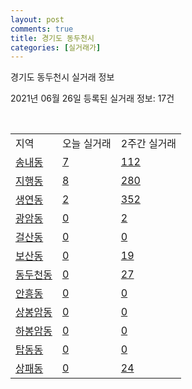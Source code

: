 ```yaml
---
layout: post
comments: true
title: 경기도 동두천시
categories: [실거래가]
---
```


경기도 동두천시 실거래 정보

2021년 06월 26일 등록된 실거래 정보: 17건

<script type="text/javascript">
  google.charts.load('current', {'packages':['corechart']});
  google.charts.setOnLoadCallback(drawChart);

  function drawChart() {
    var data = google.visualization.arrayToDataTable([['거래일', '매매', '전월세', '전매'], ['2021-02', 0, 3, 0], ['2021-03', 3, 39, 0], ['2021-04', 150, 91, 0], ['2021-05', 264, 97, 0], ['2021-06', 111, 58, 0]]);

    var options = {
      title: '최근 유형별 거래량 추이',
      legend: { position: 'bottom' }
    };

    var chart = new google.visualization.LineChart(document.getElementById('columnchart_material'));
    chart.draw(data, (options));
  }
</script>

<div id="columnchart_material" style="width: 450px; margin-left: -35px"></div>
<br>
<table class="sortable">
  <tr>
    <td>지역</td>
    <td>오늘 실거래</td>
    <td>2주간 실거래</td>
  </tr>

  
  <tr class="item">
    <td><a href="4125010100.html">송내동</a></td>
    <td><a href="4125010100.html">7</a></td>
    <td><a href="4125010100.html">112</a></td>
  </tr>
    

  <tr class="item">
    <td><a href="4125010200.html">지행동</a></td>
    <td><a href="4125010200.html">8</a></td>
    <td><a href="4125010200.html">280</a></td>
  </tr>
    

  <tr class="item">
    <td><a href="4125010300.html">생연동</a></td>
    <td><a href="4125010300.html">2</a></td>
    <td><a href="4125010300.html">352</a></td>
  </tr>
    

  <tr class="item">
    <td><a href="4125010400.html">광암동</a></td>
    <td><a href="4125010400.html">0</a></td>
    <td><a href="4125010400.html">2</a></td>
  </tr>
    

  <tr class="item">
    <td><a href="4125010500.html">걸산동</a></td>
    <td><a href="4125010500.html">0</a></td>
    <td><a href="4125010500.html">0</a></td>
  </tr>
    

  <tr class="item">
    <td><a href="4125010600.html">보산동</a></td>
    <td><a href="4125010600.html">0</a></td>
    <td><a href="4125010600.html">19</a></td>
  </tr>
    

  <tr class="item">
    <td><a href="4125010700.html">동두천동</a></td>
    <td><a href="4125010700.html">0</a></td>
    <td><a href="4125010700.html">27</a></td>
  </tr>
    

  <tr class="item">
    <td><a href="4125010800.html">안흥동</a></td>
    <td><a href="4125010800.html">0</a></td>
    <td><a href="4125010800.html">0</a></td>
  </tr>
    

  <tr class="item">
    <td><a href="4125010900.html">상봉암동</a></td>
    <td><a href="4125010900.html">0</a></td>
    <td><a href="4125010900.html">0</a></td>
  </tr>
    

  <tr class="item">
    <td><a href="4125011000.html">하봉암동</a></td>
    <td><a href="4125011000.html">0</a></td>
    <td><a href="4125011000.html">0</a></td>
  </tr>
    

  <tr class="item">
    <td><a href="4125011100.html">탑동동</a></td>
    <td><a href="4125011100.html">0</a></td>
    <td><a href="4125011100.html">0</a></td>
  </tr>
    

  <tr class="item">
    <td><a href="4125011200.html">상패동</a></td>
    <td><a href="4125011200.html">0</a></td>
    <td><a href="4125011200.html">24</a></td>
  </tr>
    


</table>


    